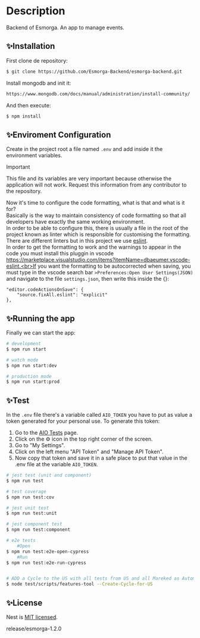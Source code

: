 # Description
Backend of Esmorga. An app to manage events.

## ✨Installation
First clone de repository:
```bash
$ git clone https://github.com/Esmorga-Backend/esmorga-backend.git
```

Install mongodb and init it:
```bash
https://www.mongodb.com/docs/manual/administration/install-community/
```
And then execute:

```bash
$ npm install
```

## ✨Enviroment Configuration
Create in the project root a file named `.env` and add inside it the environment variables.
> [!IMPORTANT]
> This file and its variables are very important because otherwise the application will not work. Request this information from any contributor to the repository.





Now it's time to configure the code formatting, what is that and what is it for?<br>Basically is the way to maintain consistency of code formatting so that all developers have exactly the same working environment.<br>In order to be able to configure this, there is usually a file in the root of the project known as linter which is responsible for customising the formatting. There are different linters but in this project we use [eslint](https://eslint.org/).<br>In order to get the formatting to work and the warnings to appear in the code you must install this pluggin in vscode https://marketplace.visualstudio.com/items?itemName=dbaeumer.vscode-eslint.<br>If you want the formatting to be autocorrected when saving, you must type in the vscode search bar `>Preferences:Open User Settings(JSON)` and navigate to the file `settings.json`, then write this inside the {}:
```
"editor.codeActionsOnSave": {
    "source.fixAll.eslint": "explicit"
},
```
## ✨Running the app
Finally we can start the app:
```bash
# development
$ npm run start

# watch mode
$ npm run start:dev

# production mode
$ npm run start:prod
```

## ✨Test
In the `.env` file there's a variable called `AIO_TOKEN` you have to put as value a token generated for your personal use. To generate this token:
1. Go to the [AIO Tests](https://mobilemakers.atlassian.net/projects/MOB?selectedItem=com.atlassian.plugins.atlassian-connect-plugin:com.kaanha.jira.tcms__aio-tcms-project-overview) page. 
2. Click on the ⚙️ icon in the top right corner of the screen.
3. Go to "My Settings".
4. Click on the left menu "API Token" and "Manage API Token".
5. Now copy that token and save it in a safe place to put that value in the .env file at the variable `AIO_TOKEN`.

```bash
# jest test (unit and component)
$ npm run test

# test coverage
$ npm run test:cov

# jest unit test
$ npm run test:unit

# jest component test 
$ npm run test:component

# e2e tests
    #Open 
$ npm run test:e2e-open-cypress
    #Run
$ npm run test:e2e-run-cypress


# ADD a Cycle to the US with all tests from US and all Mareked as Automated 
$ node test/scripts/features-tool --Create-Cycle-for-US

```
## ✨License

Nest is [MIT licensed](LICENSE).


release/esmorga-1.2.0
